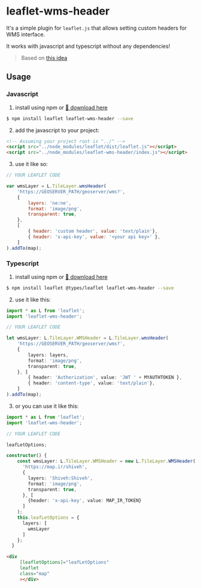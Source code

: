 # leaflet-wms-header

It's a simple plugin for `leaflet.js` that allows setting custom headers for WMS interface.

It works with javascript and typescript without any dependencies!

> Based on [this idea](https://github.com/Leaflet/Leaflet/issues/2091#issuecomment-302706529)

## Usage

### Javascript

1. install using npm or [🔽 download here](https://raw.githubusercontent.com/map-ir/leaflet-wms-header/master/index.js)

```sh
$ npm install leaflet leaflet-wms-header --save
```

2. add the javascript to your project:

```html
<!-- Assuming your project root is "../" -->
<script src="../node_modules/leaflet/dist/leaflet.js"></script> 
<script src="../node_modules/leaflet-wms-header/index.js"></script> 
```

3. use it like so:

```js
// YOUR LEAFLET CODE

var wmsLayer = L.TileLayer.wmsHeader(
    'https://GEOSERVER_PATH/geoserver/wms?',
    {
        layers: 'ne:ne',
        format: 'image/png',
        transparent: true,
    },
    [
        { header: 'custom header', value: 'text/plain'},
        { header: 'x-api-key', value: '<your api key>' },
    ]
).addTo(map);
```


### Typescript

1. install using npm or [🔽 download here](https://raw.githubusercontent.com/map-ir/leaflet-wms-header/master/index.d.ts)

```sh
$ npm install leaflet @types/leaflet leaflet-wms-header --save
```

2. use it like this:

```ts
import * as L from 'leaflet';
import 'leaflet-wms-header';

// YOUR LEAFLET CODE

let wmsLayer: L.TileLayer.WMSHeader = L.TileLayer.wmsHeader(
    'https://GEOSERVER_PATH/geoserver/wms?',
    {
        layers: layers,
        format: 'image/png',
        transparent: true,
    }, [
        { header: 'Authorization', value: 'JWT ' + MYAUTHTOKEN },
        { header: 'content-type', value: 'text/plain'},
    ]
).addTo(map);
```
3. or you can use it like this:


```ts
import * as L from 'leaflet';
import 'leaflet-wms-header';

// YOUR LEAFLET CODE

leafLetOptions;

constructor() {
    const wmsLayer: L.TileLayer.WMSHeader = new L.TileLayer.WMSHeader(
      'https://map.ir/shiveh',
      {
        layers: 'Shiveh:Shiveh',
        format: 'image/png',
        transparent: true,
      }, [
        {header: 'x-api-key', value: MAP_IR_TOKEN}
      ]
    );
    this.leafLetOptions = {
      layers: [
        wmsLayer
      ]
    };
  }
```
```html
<div
     [leafletOptions]="leafLetOptions"
     leaflet
     class="map"
     ></div>
```
